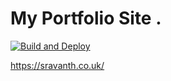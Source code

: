 # My Portfolio Site .

[![Build and Deploy](https://github.com/sravanth299/developerFolio/actions/workflows/node.js.yml/badge.svg?branch=main)](https://github.com/sravanth299/developerFolio/actions/workflows/node.js.yml)


https://sravanth.co.uk/

